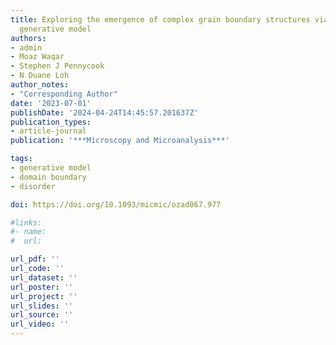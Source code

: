 ```yaml
---
title: Exploring the emergence of complex grain boundary structures via hybrid probabilistic
  generative model
authors:
- admin
- Moaz Waqar
- Stephen J Pennycook
- N Duane Loh
author_notes:
- "Corresponding Author"
date: '2023-07-01'
publishDate: '2024-04-24T14:45:57.201637Z'
publication_types:
- article-journal
publication: '***Microscopy and Microanalysis***'

tags:
- generative model
- domain boundary
- disorder

doi: https://doi.org/10.1093/micmic/ozad067.977

#links:
#- name:
#  url:

url_pdf: ''
url_code: ''
url_dataset: ''
url_poster: ''
url_project: ''
url_slides: ''
url_source: ''
url_video: ''
---
```

